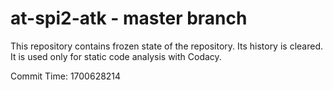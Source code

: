 # at-spi2-atk - master branch

This repository contains frozen state of the repository.
Its history is cleared. It is used only for static code
analysis with Codacy.

Commit Time: 1700628214